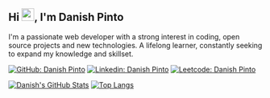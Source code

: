 <!-- ### Hi there 👋 -->

<!--
**danishrp102/danishrp102** is a ✨ _special_ ✨ repository because its `README.md` (this file) appears on your GitHub profile.

Here are some ideas to get you started:

- 🔭 I’m currently working on ...
- 🌱 I’m currently learning ...
- 👯 I’m looking to collaborate on ...
- 🤔 I’m looking for help with ...
- 💬 Ask me about ...
- 📫 How to reach me: ...
- 😄 Pronouns: ...
- ⚡ Fun fact: ...
-->

<!-- <img align="right" src ="https://github.com/harivams-sai/harivams-sai/blob/main/homepage/aero-blend.gif" width="300px"> -->

## Hi <img src="https://github.com/TheDudeThatCode/TheDudeThatCode/blob/master/Assets/Hi.gif" width="25px">, I'm Danish Pinto
<!-- if above doesn't work <img src="https://media.giphy.com/media/hvRJCLFzcasrR4ia7z/giphy.gif" width="25px">
-->

I'm a passionate web developer with a strong interest in coding, open source projects and new technologies. A lifelong learner, constantly seeking to expand my knowledge and skillset.


[![GitHub: Danish Pinto](https://img.shields.io/badge/-Danish%20Pinto-grey?style=flat&logo=github&link=https://github.com/danishrp102)](https://github.com/danishrp102)
[![Linkedin: Danish Pinto](https://img.shields.io/badge/-Danish%20Pinto-blue?style=flat-square&logo=Linkedin&logoColor=white&link=https://www.linkedin.com/in/danish-pinto-b942b2201/)](https://www.linkedin.com/in/danish-pinto-b942b2201/)
[![Leetcode: Danish Pinto](https://img.shields.io/badge/-Danish%20Pinto-grey?style=flat-square&logo=Leetcode&logoColor=yellow&link=https://leetcode.com/Varado/)](https://leetcode.com/Varado/)

[![Danish's GitHub Stats](https://github-readme-stats.vercel.app/api?username=danishrp102&hide=issues&count_private=true&show_icons=true&theme=calm)](https://github.com/danishrp102/github-readme-stats)
[![Top Langs](https://github-readme-stats.vercel.app/api/top-langs/?username=danishrp102&layout=compact&theme=calm)](https://github.com/danishrp102/github-readme-stats)
